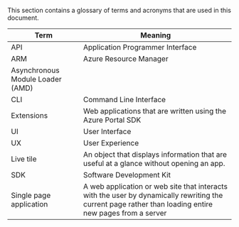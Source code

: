 

 This section contains a glossary of terms and acronyms that are used in this document.

|  Term | Meaning |
| --- | --- |
| API | Application Programmer Interface |
| ARM | Azure Resource Manager | 
| Asynchronous Module Loader (AMD) | |
| CLI | Command Line Interface |
| Extensions | Web applications that are written using the Azure Portal SDK |
| UI | User Interface |
| UX | User Experience |
| Live tile | An object that displays information that are useful at a glance without opening an app. |
| SDK | Software Development Kit |
| Single page application |  A web application or web site that interacts with the user by dynamically rewriting the current page rather than loading entire new pages from a server | 

